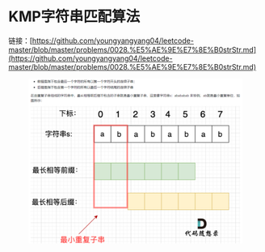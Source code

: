 # KMP字符串匹配算法

链接：[https://github.com/youngyangyang04/leetcode-master/blob/master/problems/0028.%E5%AE%9E%E7%8E%B0strStr.md](https://github.com/youngyangyang04/leetcode-master/blob/master/problems/0028.%E5%AE%9E%E7%8E%B0strStr.md)

<figure><img src="../.gitbook/assets/image (7).png" alt=""><figcaption></figcaption></figure>
